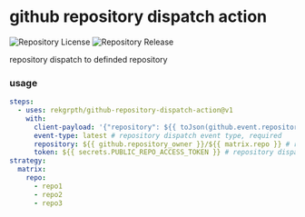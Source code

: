 # github repository dispatch action

![Repository License](https://img.shields.io/github/license/RekGRpth/github-repository-dispatch-action)
![Repository Release](https://img.shields.io/github/v/release/RekGRpth/github-repository-dispatch-action)

repository dispatch to definded repository

### usage

```yaml
steps:
  - uses: rekgrpth/github-repository-dispatch-action@v1
    with:
      client-payload: '{"repository": ${{ toJson(github.event.repository.name) }}}' # repository dispatch client payload, default: {}
      event-type: latest # repository dispatch event type, required
      repository: ${{ github.repository_owner }}/${{ matrix.repo }} # repository dispatch repository, default: current workflow repository
      token: ${{ secrets.PUBLIC_REPO_ACCESS_TOKEN }} # repository dispatch public repo access token, required
strategy:
  matrix:
    repo:
      - repo1
      - repo2
      - repo3
```
